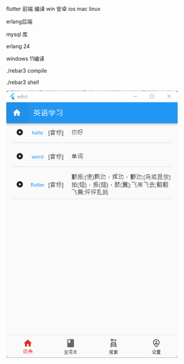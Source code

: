 flutter 前端 编译 win 安卓 ios mac linux  

erlang后端

mysql 库

erlang 24

windows 11编译

./rebar3 compile

./rebar3 shell

![image](https://github.com/msfm2018/edic/blob/main/index.png)
